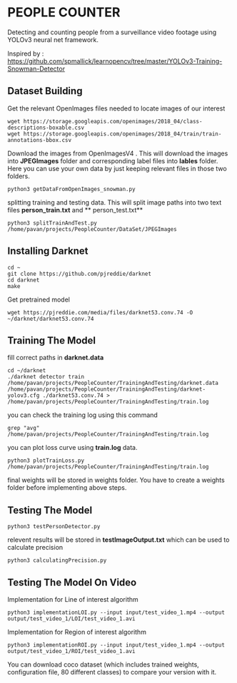 # PEOPLE COUNTER

Detecting and counting people from a surveillance video footage using YOLOv3 neural net framework.

Inspired by : https://github.com/spmallick/learnopencv/tree/master/YOLOv3-Training-Snowman-Detector

## Dataset Building
Get the relevant OpenImages files needed to locate images of our interest
```
wget https://storage.googleapis.com/openimages/2018_04/class-descriptions-boxable.csv
wget https://storage.googleapis.com/openimages/2018_04/train/train-annotations-bbox.csv
```
Download the images from OpenImagesV4 . This will download the images into **JPEGImages** folder and corresponding label files into **lables** folder. Here you can use your own data by just keeping relevant files in those two folders.
```
python3 getDataFromOpenImages_snowman.py
```
splitting training and testing data. This will split image paths into two text files **person_train.txt** and ** person_test.txt**
```
python3 splitTrainAndTest.py /home/pavan/projects/PeopleCounter/DataSet/JPEGImages
```

## Installing Darknet
```
cd ~
git clone https://github.com/pjreddie/darknet
cd darknet
make
```
Get pretrained model
```
wget https://pjreddie.com/media/files/darknet53.conv.74 -O ~/darknet/darknet53.conv.74
```

## Training The Model
fill correct paths in **darknet.data** 
```
cd ~/darknet
./darknet detector train /home/pavan/projects/PeopleCounter/TrainingAndTesting/darknet.data /home/pavan/projects/PeopleCounter/TrainingAndTesting/darknet-yolov3.cfg ./darknet53.conv.74 > /home/pavan/projects/PeopleCounter/TrainingAndTesting/train.log
```
you can check the training log using this command 
```
grep "avg" /home/pavan/projects/PeopleCounter/TrainingAndTesting/train.log
```
you can plot loss curve using **train.log** data.
```
python3 plotTrainLoss.py /home/pavan/projects/PeopleCounter/TrainingAndTesting/train.log
```
final weights will be stored in weights folder. You have to create a weights folder before implementing above steps.

## Testing The Model
```
python3 testPersonDetector.py
```
relevent results will be stored in **testImageOutput.txt** which can be used to calculate precision
```
python3 calculatingPrecision.py
```

## Testing The Model On Video
Implementation for Line of interest algorithm
```
python3 implementationLOI.py --input input/test_video_1.mp4 --output output/test_video_1/LOI/test_video_1.avi
```
Implementation for Region of interest algorithm
```
python3 implementationROI.py --input input/test_video_1.mp4 --output output/test_video_1/ROI/test_video_1.avi
```
You can download coco dataset (which includes trained weights, configuration file, 80 different classes) to compare your version with it.
